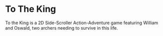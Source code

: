 # To The King

To the King is a 2D Side-Scroller Action-Adventure game featuring William and Oswald, two archers needing to survive in this life.
